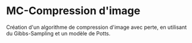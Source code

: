 # MC-Compression d'image

Création d'un algorithme de compression d'image avec perte, en utilisant du Gibbs-Sampling et un modèle de Potts.
